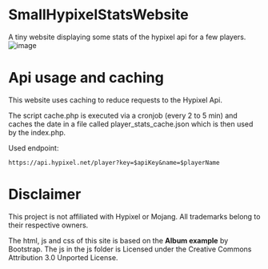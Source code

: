 # SmallHypixelStatsWebsite
A tiny website displaying some stats of the hypixel api for a few players.
![image](https://github.com/AljoshaVieth/SmallHypixelStatsWebsite/assets/12802765/7d26a379-3935-4c29-885d-3939582c5fea)

# Api usage and caching
This website uses caching to reduce requests to the Hypixel Api.

The script cache.php is executed via a cronjob (every 2 to 5 min) and caches the date in a file called player_stats_cache.json which is then used by the index.php.

Used endpoint:
```
https://api.hypixel.net/player?key=$apiKey&name=$playerName
```

# Disclaimer
This project is not affiliated with Hypixel or Mojang. All trademarks belong to their respective owners.

The html, js and css of this site is based on the **Album example** by Bootstrap.
The js in the js folder is Licensed under the Creative Commons Attribution 3.0 Unported License.
